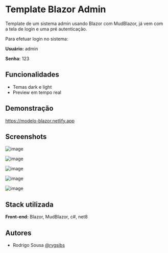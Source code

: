 
# Template Blazor Admin

Template de um sistema admin usando Blazor com MudBlazor, já vem com a tela de login e uma pré autenticação.

Para efetuar login no sistema:

**Usuário:** admin

**Senha:** 123



## Funcionalidades

- Temas dark e light
- Preview em tempo real


## Demonstração

<a href="https://modelo-blazor.netlify.app/" target="_blank" rel="noopener">https://modelo-blazor.netlify.app</a>

## Screenshots

![image](https://github.com/rvgsibs/TemplateBlazorAdmin/assets/43799288/162ce0c7-d5e1-4270-9af8-1efa833d58ca)

![image](https://github.com/rvgsibs/TemplateBlazorAdmin/assets/43799288/f86547b1-54e5-480b-906f-9ddfe3a9acfe)

![image](https://github.com/rvgsibs/TemplateBlazorAdmin/assets/43799288/6030029d-8f76-4953-9648-c5eca89a6fe2)

![image](https://github.com/rvgsibs/TemplateBlazorAdmin/assets/43799288/ae5f74fc-6e00-42ee-969b-7d63fc26983a)

![image](https://github.com/rvgsibs/TemplateBlazorAdmin/assets/43799288/fee1006c-a218-47b8-8f36-fa6353e33986)



## Stack utilizada

**Front-end:** Blazor, MudBlazor, c#, net8

## Autores

- Rodrigo Sousa [@rvgsibs](https://www.github.com/rvgsibs)
<!-- - Fábio Mendonça [@fabiojmj](https://github.com/fabiojmj) -->


